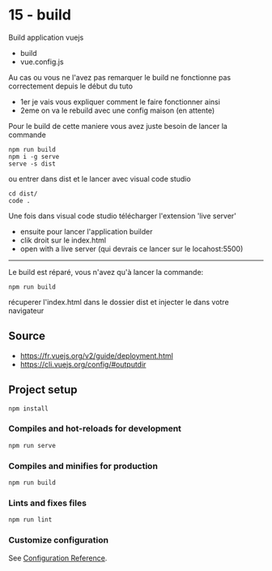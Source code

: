 # 15 - build

Build application vuejs
  - build
  - vue.config.js


Au cas ou vous ne l'avez pas remarquer le build ne fonctionne pas correctement depuis le début du tuto
  - 1er je vais vous expliquer comment le faire fonctionner ainsi
  - 2eme on va le rebuild avec une config maison (en attente)

Pour le build de cette maniere vous avez juste besoin de lancer la commande
```
npm run build
npm i -g serve
serve -s dist
```

ou entrer dans dist et le lancer avec visual code studio
```
cd dist/
code .
```
Une fois dans visual code studio télécharger l'extension 'live server'
  - ensuite pour lancer l'application builder
  - clik droit sur le index.html
  - open with a live server (qui devrais ce lancer sur le locahost:5500)

--- ---

Le build est réparé, vous n'avez qu'à lancer la commande:
```
npm run build
```
récuperer l'index.html dans le dossier dist et injecter le dans votre navigateur

## Source
  - https://fr.vuejs.org/v2/guide/deployment.html
  - https://cli.vuejs.org/config/#outputdir
  
## Project setup
```
npm install
```

### Compiles and hot-reloads for development
```
npm run serve
```

### Compiles and minifies for production
```
npm run build
```

### Lints and fixes files
```
npm run lint
```

### Customize configuration
See [Configuration Reference](https://cli.vuejs.org/config/).

